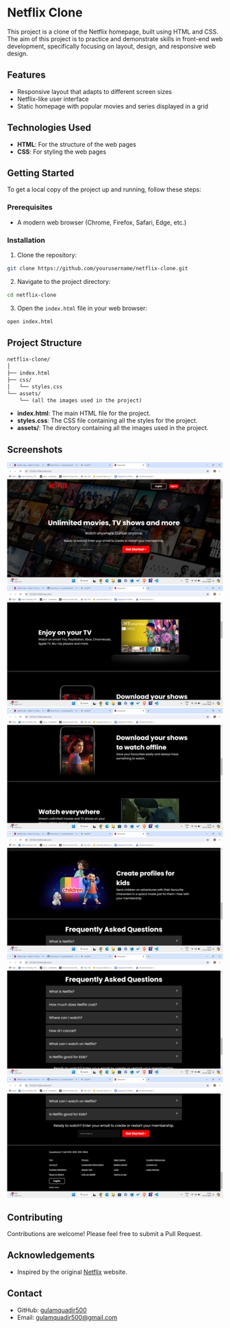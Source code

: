 
# Netflix Clone

This project is a clone of the Netflix homepage, built using HTML and CSS. The aim of this project is to practice and demonstrate skills in front-end web development, specifically focusing on layout, design, and responsive web design.

## Features

- Responsive layout that adapts to different screen sizes
- Netflix-like user interface
- Static homepage with popular movies and series displayed in a grid

## Technologies Used

- **HTML**: For the structure of the web pages
- **CSS**: For styling the web pages

## Getting Started

To get a local copy of the project up and running, follow these steps:

### Prerequisites

- A modern web browser (Chrome, Firefox, Safari, Edge, etc.)

### Installation

1. Clone the repository:

```bash
git clone https://github.com/yourusername/netflix-clone.git
```

2. Navigate to the project directory:

```bash
cd netflix-clone
```

3. Open the `index.html` file in your web browser:

```bash
open index.html
```

## Project Structure

```
netflix-clone/
│
├── index.html
├── css/
│   └── styles.css
└── assets/
    └── (all the images used in the project)
```

- **index.html**: The main HTML file for the project.
- **styles.css**: The CSS file containing all the styles for the project.
- **assets/**: The directory containing all the images used in the project.

## Screenshots

![Screenshot](Images/1.png)
![Screenshot](Images/2.png)
![Screenshot](Images/3.png)
![Screenshot](Images/4.png)
![Screenshot](Images/5.png)
![Screenshot](Images/6.png)

## Contributing

Contributions are welcome! Please feel free to submit a Pull Request.


## Acknowledgements

- Inspired by the original [Netflix](https://www.netflix.com) website.

## Contact

- GitHub: [gulamquadir500](https://github.com/gulamquadir500)
- Email: gulamquadir500@gmail.com
```
